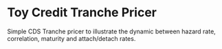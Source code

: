 # Toy Credit Tranche Pricer

Simple CDS Tranche pricer to illustrate the dynamic between hazard rate, correlation, maturity and attach/detach rates.